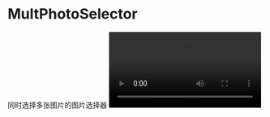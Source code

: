 # MultPhotoSelector
同时选择多张图片的图片选择器
![image](https://github.com/ly-alan/MultPhotoSelector/blob/master/video.mp4)
